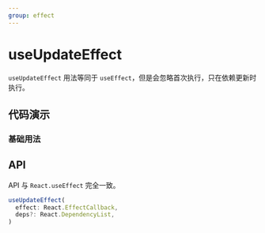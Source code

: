```yaml
---
group: effect
---
```


# useUpdateEffect

`useUpdateEffect` 用法等同于 `useEffect`，但是会忽略首次执行，只在依赖更新时执行。

## 代码演示

### 基础用法

<code src="./demo/demo.tsx"></code>

## API

API 与 `React.useEffect` 完全一致。

```typescript
useUpdateEffect(
  effect: React.EffectCallback,
  deps?: React.DependencyList,
)
```
